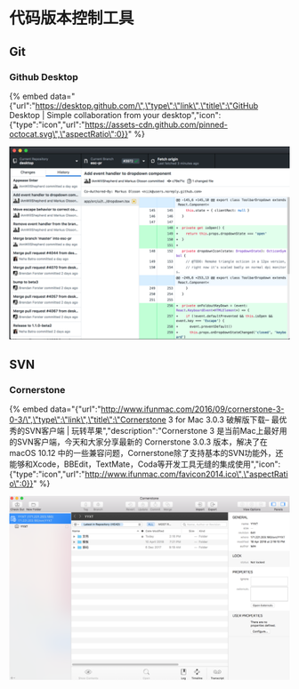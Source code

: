 # 代码版本控制工具

## Git

### Github Desktop

{% embed data="{\"url\":\"https://desktop.github.com/\",\"type\":\"link\",\"title\":\"GitHub Desktop \| Simple collaboration from your desktop\",\"icon\":{\"type\":\"icon\",\"url\":\"https://assets-cdn.github.com/pinned-octocat.svg\",\"aspectRatio\":0}}" %}



![](../.gitbook/assets/image%20%2814%29.png)

## SVN

### Cornerstone

{% embed data="{\"url\":\"http://www.ifunmac.com/2016/09/cornerstone-3-0-3/\",\"type\":\"link\",\"title\":\"Cornerstone 3 for Mac 3.0.3 破解版下载– 最优秀的SVN客户端 \| 玩转苹果\",\"description\":\"Cornerstone 3 是当前Mac上最好用的SVN客户端，今天和大家分享最新的 Cornerstone 3.0.3 版本，解决了在macOS 10.12 中的一些兼容问题，Cornerstone除了支持基本的SVN功能外，还能够和Xcode，BBEdit，TextMate，Coda等开发工具无缝的集成使用\",\"icon\":{\"type\":\"icon\",\"url\":\"http://www.ifunmac.com/favicon2014.ico\",\"aspectRatio\":0}}" %}



![](../.gitbook/assets/image%20%2819%29.png)





